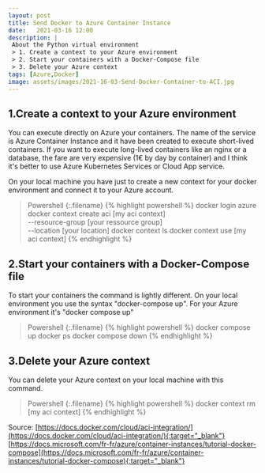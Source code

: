 ```yaml
---
layout: post
title: Send Docker to Azure Container Instance
date:   2021-03-16 12:00
description: |
 About the Python virtual environment
 > 1. Create a context to your Azure environment
 > 2. Start your containers with a Docker-Compose file
 > 3. Delete your Azure context
tags: [Azure,Docker]
image: assets/images/2021-16-03-Send-Docker-Container-to-ACI.jpg
---
```


## 1.Create a context to your Azure environment

You can execute directly on Azure your containers. The name of the service is Azure Container Instance and it have been created to execute short-lived containers. If you want to execute long-lived containers like an nginx or a database, the fare are very expensive (1€ by day by container) and I think it's better to use Azure Kubernetes Services or Cloud App service. 

On your local machine you have just to create a new context for your docker environment and connect it to your Azure account.

>Powershell
{:.filename}
{% highlight powershell %}
docker login azure
docker context create aci [my aci context] \
    --resource-group [your ressource group] \
    --location [your location]
docker context ls
docker context use [my aci context]
{% endhighlight %}

## 2.Start your containers with a Docker-Compose file

To start your containers the command is lightly different.
On your local environment you use the syntax "docker-compose up". For your Azure environment it's "docker compose up" 

>Powershell
{:.filename}
{% highlight powershell %}
docker compose up
docker ps
docker compose down
{% endhighlight %}

## 3.Delete your Azure context

You can delete your Azure context on your local machine with this command.

>Powershell
{:.filename}
{% highlight powershell %}
docker context rm [my aci context]
{% endhighlight %}

Source:
[https://docs.docker.com/cloud/aci-integration/](https://docs.docker.com/cloud/aci-integration/){:target="_blank"}
[https://docs.microsoft.com/fr-fr/azure/container-instances/tutorial-docker-compose](https://docs.microsoft.com/fr-fr/azure/container-instances/tutorial-docker-compose){:target="_blank"}